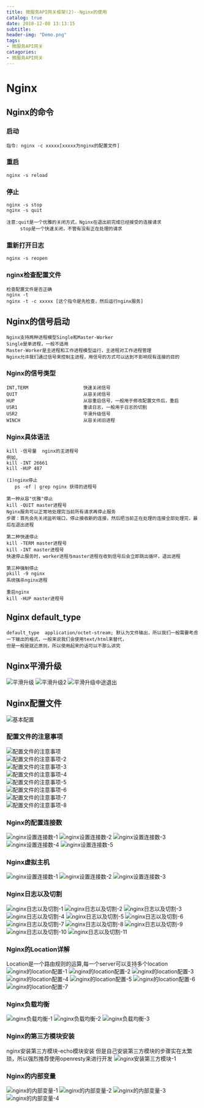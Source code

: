```yaml
---
title: 微服务API网关框架(2)--Nginx的使用
catalog: true
date: 2018-12-08 13:13:15
subtitle:
header-img: "Demo.png"
tags:
- 微服务API网关
catagories:
- 微服务API网关
---
```

# Nginx

## Nginx的命令

### 启动
    指令: nginx -c xxxxx[xxxxx为nginx的配置文件]

### 重启
    nginx -s reload

### 停止
    nginx -s stop
    nginx -s quit
 
    注意:quit是一个优雅的关闭方式，Nginx在退出前完成已经接受的连接请求
         stop是一个快速关闭，不管有没有正在处理的请求
     
### 重新打开日志
    nginx -s reopen

### nginx检查配置文件
    检查配置文件是否正确
    nginx -t 
    nginx -t -c xxxxx [这个指令是先检查，然后运行nginx服务]
    
## Nginx的信号启动
    Nginx支持两种进程模型Single和Master-Worker
    Single是单进程，一般不适用
    Master-Worker是主进程和工作进程模型运行，主进程对工作进程管理
    Nginx允许我们通过信号来控制主进程，用信号的方式可以达到不影响现有连接的目的

### Nginx的信号类型
    INT,TERM                    快速关闭信号
    QUIT                        从容关闭信号
    HUP                         从容重启信号，一般用于修改配置文件后，重启
    USR1                        重读日志，一般用于日志的切割
    USR2                        平滑升级信号
    WINCH                       从容关闭旧进程
        
### Nginx具体语法
    kill -信号量  nginx的主进程号
    例如,
    kill -INT 26661
    kill -HUP 487
    
    (1)nginx停止
       ps -ef | grep nginx 获得的进程号    
    
    第一种从容"优雅"停止
    kill -QUIT master进程号
    Nginx服务可以正常地处理完当前所有请求再停止服务
    步骤：首先会先关闭监听端口，停止接收新的连接，然后把当前正在处理的连接全部处理完，最后在退出进程
    
    第二种快速停止
    kill -TERM master进程号
    kill -INT master进程号
    快速停止服务时，worker进程与master进程在收到信号后会立即跳出循环，退出进程
    
    第三种强制停止
    pkill -9 nginx
    系统强杀nginx进程
    
    重启nginx
    kill -HUP master进程号

## Nginx default_type  
    default_type  application/octet-stream; 默认为文件输出，所以我们一般需要考虑一下输出的格式，一般来说我们会使用text/html来替代，
    但是一般是就近原则，所以使用起来的话可以不那么讲究
    
## Nginx平滑升级
![平滑升级](平滑升级.png) 
![平滑升级2](平滑升级2.png) 
![平滑升级中途退出](平滑升级中途退出.png) 
  
## Nginx配置文件
![基本配置](基本配置.png)    

### 配置文件的注意事项 
![配置文件的注意事项](配置文件的注意事项.png)    
![配置文件的注意事项-2](配置文件的注意事项-2.png)    
![配置文件的注意事项-3](配置文件的注意事项-3.png)    
![配置文件的注意事项-4](配置文件的注意事项-4.png)    
![配置文件的注意事项-5](配置文件的注意事项-5.png)    
![配置文件的注意事项-6](配置文件的注意事项-6.png)    
![配置文件的注意事项-7](配置文件的注意事项-7.png)    
![配置文件的注意事项-8](配置文件的注意事项-8.png)    

### Nginx的配置连接数
![nginx设置连接数-1](nginx设置连接数-1.png) 
![nginx设置连接数-2](nginx设置连接数-2.png) 
![nginx设置连接数-3](nginx设置连接数-3.png) 
![nginx设置连接数-4](nginx设置连接数-4.png) 
![nginx设置连接数-5](nginx设置连接数-5.png) 
 
### Nginx虚拟主机
![nginx设置连接数-1](nginx设置连接数-1.png)
![nginx设置连接数-2](nginx设置连接数-2.png)
![nginx设置连接数-3](nginx设置连接数-3.png)

### Nginx日志以及切割
![nginx日志以及切割-1](nginx日志以及切割-1.png)
![nginx日志以及切割-2](nginx日志以及切割-2.png)
![nginx日志以及切割-3](nginx日志以及切割-3.png)
![nginx日志以及切割-4](nginx日志以及切割-4.png)
![nginx日志以及切割-5](nginx日志以及切割-5.png)
![nginx日志以及切割-6](nginx日志以及切割-6.png)
![nginx日志以及切割-7](nginx日志以及切割-7.png)
![nginx日志以及切割-8](nginx日志以及切割-8.png)
![nginx日志以及切割-9](nginx日志以及切割-9.png)
![nginx日志以及切割-10](nginx日志以及切割-10.png)
![nginx日志以及切割-11](nginx日志以及切割-11.png)

### Nginx的Location详解
Location是一个路由规则的运算,每一个server可以支持多个location
![nginx的location配置-1](nginx的location配置-1.png)
![nginx的location配置-2](nginx的location配置-2.png)
![nginx的location配置-3](nginx的location配置-3.png)
![nginx的location配置-4](nginx的location配置-4.png)
![nginx的location配置-5](nginx的location配置-5.png)
![nginx的location配置-6](nginx的location配置-6.png)
![nginx的location配置-7](nginx的location配置-7.png)

### Nginx负载均衡
![nginx负载均衡-1](nginx负载均衡-1.png)
![nginx负载均衡-2](nginx负载均衡-2.png)
![nginx负载均衡-3](nginx负载均衡-3.png)

### Nginx的第三方模块安装
nginx安装第三方模块-echo模块安装
但是自己安装第三方模块的步骤实在太繁琐，所以强烈推荐使用openresty来进行开发
![nginx安装第三方模块-1](nginx安装第三方模块-1.png)


### Nginx的内部变量
![nginx的内部变量-1](nginx的内部变量-1.png)
![nginx的内部变量-2](nginx的内部变量-2.png)
![nginx的内部变量-3](nginx的内部变量-3.png)
![nginx的内部变量-4](nginx的内部变量-4.png)

